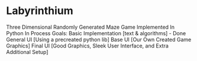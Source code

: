 # Labyrinthium
Three Dimensional Randomly Generated Maze Game Implemented In Python
In Process Goals:
Basic Implementation [text & algorithms] - Done
General UI [Using a precreated python lib]
Base UI [Our Own Created Game Graphics]
Final UI [Good Graphics, Sleek User Interface, and Extra Additional Setup]
